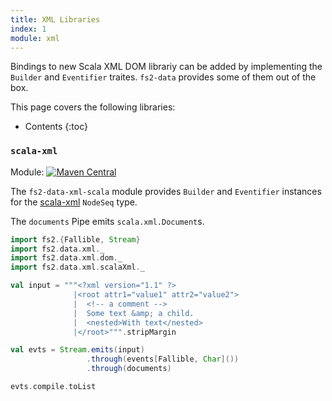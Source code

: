 ```yaml
---
title: XML Libraries
index: 1
module: xml
---
```


Bindings to new Scala XML DOM librariy can be added by implementing the `Builder` and `Eventifier` traites. `fs2-data` provides some of them out of the box.

This page covers the following libraries:
* Contents
{:toc}

### `scala-xml`

Module: [![Maven Central](https://img.shields.io/maven-central/v/org.gnieh/fs2-data-xml-scala_2.13.svg)](https://mvnrepository.com/artifact/org.gnieh/fs2-data-xml-scala_2.13)

The `fs2-data-xml-scala` module provides `Builder` and `Eventifier` instances for the [scala-xml][scala-xml] `NodeSeq` type.

The `documents` Pipe emits `scala.xml.Document`s.

```scala mdoc:to-string
import fs2.{Fallible, Stream}
import fs2.data.xml._
import fs2.data.xml.dom._
import fs2.data.xml.scalaXml._

val input = """<?xml version="1.1" ?>
              |<root attr1="value1" attr2="value2">
              |  <!-- a comment -->
              |  Some text &amp; a child.
              |  <nested>With text</nested>
              |</root>""".stripMargin

val evts = Stream.emits(input)
                 .through(events[Fallible, Char]())
                 .through(documents)

evts.compile.toList
```

[scala-xml]: https://github.com/scala/scala-xml
